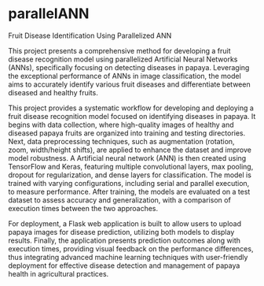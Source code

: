 # parallelANN
Fruit Disease Identification Using Parallelized ANN 

This project presents a comprehensive method for developing a fruit disease recognition model using parallelized Artificial Neural Networks (ANNs), specifically focusing on detecting diseases in papaya. Leveraging the exceptional performance of ANNs in image classification, the model aims to accurately identify various fruit diseases and differentiate between diseased and healthy fruits.

This project provides a systematic workflow for developing and deploying a fruit disease recognition model focused on identifying diseases in papaya. It begins with data collection, where high-quality images of healthy and diseased papaya fruits are organized into training and testing directories. Next, data preprocessing techniques, such as augmentation (rotation, zoom, width/height shifts), are applied to enhance the dataset and improve model robustness. 
A Artificial neural network (ANN) is then created using TensorFlow and Keras, featuring multiple convolutional layers, max pooling, dropout for regularization, and dense layers for classification. The model is trained with varying configurations, including serial and parallel execution, to measure performance. After training, the models are evaluated on a test dataset to assess accuracy and generalization, with a comparison of execution times between the two approaches. 

For deployment, a Flask web application is built to allow users to upload papaya images for disease prediction, utilizing both models to display results. Finally, the application presents prediction outcomes along with execution times, providing visual feedback on the performance differences, thus integrating advanced machine learning techniques with user-friendly deployment for effective disease detection and management of papaya health in agricultural practices.

